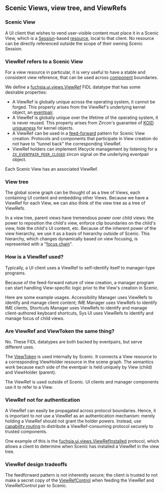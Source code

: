 ## Scenic Views, view tree, and ViewRefs

### Scenic View

A UI client that wishes to vend user-visible content must place it in a Scenic
View, which is a [Session](/docs/concepts/ui/scenic/index.md#sessions)-based
[resource](/docs/concepts/ui/scenic/index.md#resources), local to that client. No resource can be
directly referenced outside the scope of their owning Scenic Session.

### ViewRef refers to a Scenic View

For a view resource in particular, it is very useful to have a stable and
consistent view reference, that can be used across
[component](/docs/concepts/components/v2/introduction.md#components_and_the_component_framework)
boundaries.

We define a [fuchsia.ui.views.ViewRef](/sdk/fidl/fuchsia.ui.views/view_ref.fidl)
FIDL datatype that has some desirable properties:

*   A ViewRef is globally unique across the operating system, it cannot be
    forged. This property arises from the ViewRef's underlying kernel object, an
    [eventpair](/docs/concepts/kernel/concepts.md#events_event_pairs).
*   A ViewRef is globally unique over the lifetime of the operating system, it
    is never reused. This property arises from Zircon's guarantee of
    [KOID uniqueness](/docs/concepts/kernel/concepts.md#kernel_object_ids) for
    kernel objects.
*   A ViewRef can be used in a
    [feed-forward](/docs/development/api/fidl.md#feed_forward-dataflow) pattern for
    Scenic View creation. Protocols and components that participate in View
    creation do not have to "tunnel back" the corresponding ViewRef.
*   ViewRef holders can implement lifecycle management by listening for a
    [`ZX_EVENTPAIR_PEER_CLOSED`](/docs/reference/syscalls/eventpair_create.md)
    zircon signal on the underlying eventpair object.

Each Scenic View has an associated ViewRef.

### View tree

The global scene graph can be thought of as a tree of Views, each containing UI
content and embedding other Views. Because we have a ViewRef for each View, we
can also think of the view tree as a tree of ViewRefs.

In a view tree, parent views have tremendous power over child views: the power
to reposition the child's view, enforce clip boundaries on the child's view,
hide the child's UI content, etc. Because of the inherent power of the view
hierarchy, we use it as a basis of hierarchy outside of Scenic. This hierarchy,
which changes dynamically based on view focusing, is represented with a
"[focus chain](focus_chain.md)".

### How is a ViewRef used?

Typically, a UI client uses a ViewRef to self-identify itself to manager-type
programs.

Because of the feed-forward nature of view creation, a manager program can start
handling View-specific logic prior to the View's creation in Scenic.

Here are some example usages. Accessibility Manager uses ViewRefs to identify
and manage client content; IME Manager uses ViewRefs to identify IME clients,
Shortcuts Manager uses ViewRefs to identify and manage client-authored keyboard
shortcuts, Sys UI uses ViewRefs to identify and manage focus of child views.

### Are ViewRef and ViewToken the same thing?

No. These FIDL datatypes are both backed by eventpairs, but serve different
uses.

The [ViewToken](/sdk/fidl/fuchsia.ui.views/view_token.fidl) is used internally
by Scenic. It connects a View resource to a corresponding ViewHolder resource in
the scene graph. The semantics work because each side of the eventpair is held
uniquely by View (child) and ViewHolder (parent).

The ViewRef is used outside of Scenic. UI clients and manager components use it
to refer to a View.

### ViewRef not for authentication

A ViewRef can easily be propagated across protocol boundaries. Hence, it is
important to *not* use a ViewRef as an authentication mechanism: merely holding
a ViewRef should not grant the holder powers. Instead, use
[capability routing](/docs/concepts/components/v2/capabilities/protocol.md) to
distribute a ViewRef-consuming protocol securely to trusted components.

One example of this is the
[fuchsia.ui.views.ViewRefInstalled](/sdk/fidl/fuchsia.ui.views/view_ref_installed.fidl)
protocol, which allows a client to determine when Scenic has installed a ViewRef
in the view tree.

### ViewRef design tradeoffs

The feedforward pattern is not inherently secure; the client is trusted to not
make a secret copy of the
[ViewRefControl](/sdk/fidl/fuchsia.ui.views/view_ref.fidl) when feeding the
ViewRef and ViewRefControl pair to Scenic.
